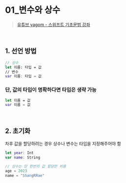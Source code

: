 # 01_변수와 상수

>[유튜브 yagom - 스위프트 기초문법 강좌](https://www.youtube.com/playlist?list=PLz8NH7YHUj_ZmlgcSETF51Z9GSSU6Uioy)

<br>

## 1. 선언 방법
```swift
// 상수
let 이름: 타입 = 값
// 변수
var 이름: 타입 = 값
```

### 단, 값의 타입이 명확하다면 타입은 생략 가능
```swift
let 이름 = 값
var 이름 = 값
```

<br>

## 2. 초기화
차후 값을 할당하려는 경우 상수나 변수는 타입을 지정해주어야 함
```swift
let year: Int
var name: String

// 상수는 단 한번의 값 할당만 허용
age = 2023
name = "SSangRRae"
```
